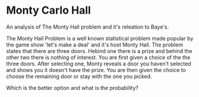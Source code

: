# Monty Carlo Hall
An analysis of The Monty Hall problem and it's releation to Baye's.

The Monty Hall Problem is a well known statistical problem made popular by the game show 'let's make a deal' and it's host Monty Hall. The problem states that there are three doors. Hebind one there is a prize and behind the other two there is nothing of interest. You are first given a choice of the the three doors. After selecting one, Monty reveals a door you haven't selected and shows you it doesn't have the prize. You are then given the choice to choose the remaining door or stay with the one you picked.

Which is the better option and what is the probability?


